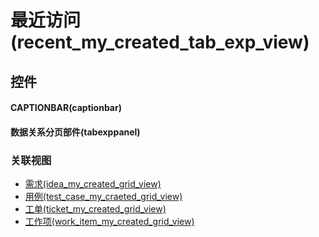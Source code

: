 # 最近访问(recent_my_created_tab_exp_view)  <!-- {docsify-ignore-all} -->



## 控件
#### CAPTIONBAR(captionbar)
#### 数据关系分页部件(tabexppanel)


### 关联视图
  * [需求(idea_my_created_grid_view)](app/view/idea_my_created_grid_view)
  * [用例(test_case_my_craeted_grid_view)](app/view/test_case_my_craeted_grid_view)
  * [工单(ticket_my_created_grid_view)](app/view/ticket_my_created_grid_view)
  * [工作项(work_item_my_created_grid_view)](app/view/work_item_my_created_grid_view)

<script>
 const { createApp } = Vue
  createApp({
    data() {
      return {

      }
    }
  }).use(ElementPlus).mount('#app')
</script>